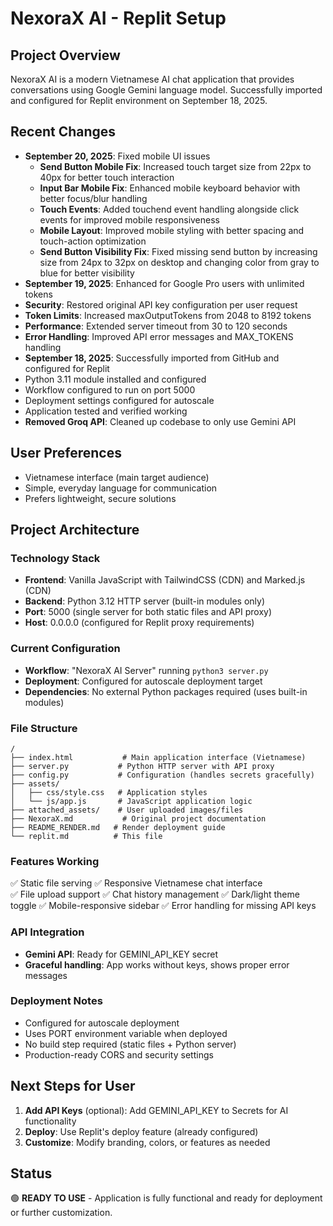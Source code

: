 # NexoraX AI - Replit Setup

## Project Overview
NexoraX AI is a modern Vietnamese AI chat application that provides conversations using Google Gemini language model. Successfully imported and configured for Replit environment on September 18, 2025.

## Recent Changes
- **September 20, 2025**: Fixed mobile UI issues
  - **Send Button Mobile Fix**: Increased touch target size from 22px to 40px for better touch interaction
  - **Input Bar Mobile Fix**: Enhanced mobile keyboard behavior with better focus/blur handling
  - **Touch Events**: Added touchend event handling alongside click events for improved mobile responsiveness
  - **Mobile Layout**: Improved mobile styling with better spacing and touch-action optimization
  - **Send Button Visibility Fix**: Fixed missing send button by increasing size from 24px to 32px on desktop and changing color from gray to blue for better visibility
- **September 19, 2025**: Enhanced for Google Pro users with unlimited tokens
- **Security**: Restored original API key configuration per user request
- **Token Limits**: Increased maxOutputTokens from 2048 to 8192 tokens
- **Performance**: Extended server timeout from 30 to 120 seconds
- **Error Handling**: Improved API error messages and MAX_TOKENS handling
- **September 18, 2025**: Successfully imported from GitHub and configured for Replit
- Python 3.11 module installed and configured  
- Workflow configured to run on port 5000
- Deployment settings configured for autoscale
- Application tested and verified working
- **Removed Groq API**: Cleaned up codebase to only use Gemini API

## User Preferences
- Vietnamese interface (main target audience)
- Simple, everyday language for communication
- Prefers lightweight, secure solutions

## Project Architecture

### Technology Stack
- **Frontend**: Vanilla JavaScript with TailwindCSS (CDN) and Marked.js (CDN)
- **Backend**: Python 3.12 HTTP server (built-in modules only)
- **Port**: 5000 (single server for both static files and API proxy)
- **Host**: 0.0.0.0 (configured for Replit proxy requirements)

### Current Configuration
- **Workflow**: "NexoraX AI Server" running `python3 server.py`
- **Deployment**: Configured for autoscale deployment target
- **Dependencies**: No external Python packages required (uses built-in modules)

### File Structure
```
/
├── index.html           # Main application interface (Vietnamese)
├── server.py           # Python HTTP server with API proxy
├── config.py           # Configuration (handles secrets gracefully)
├── assets/
│   ├── css/style.css   # Application styles
│   └── js/app.js       # JavaScript application logic
├── attached_assets/    # User uploaded images/files  
├── NexoraX.md           # Original project documentation
├── README_RENDER.md   # Render deployment guide
└── replit.md          # This file
```

### Features Working
✅ Static file serving
✅ Responsive Vietnamese chat interface  
✅ File upload support
✅ Chat history management
✅ Dark/light theme toggle
✅ Mobile-responsive sidebar
✅ Error handling for missing API keys

### API Integration
- **Gemini API**: Ready for GEMINI_API_KEY secret
- **Graceful handling**: App works without keys, shows proper error messages

### Deployment Notes
- Configured for autoscale deployment
- Uses PORT environment variable when deployed
- No build step required (static files + Python server)
- Production-ready CORS and security settings

## Next Steps for User
1. **Add API Keys** (optional): Add GEMINI_API_KEY to Secrets for AI functionality
2. **Deploy**: Use Replit's deploy feature (already configured)
3. **Customize**: Modify branding, colors, or features as needed

## Status
🟢 **READY TO USE** - Application is fully functional and ready for deployment or further customization.